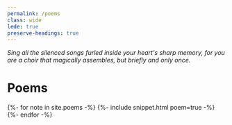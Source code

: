 ```yaml
---
permalink: /poems
class: wide
lede: true
preserve-headings: true
---
```


*Sing all the silenced songs furled inside your heart's sharp memory, for you are a choir that magically assembles, but briefly and only once.*

<h1>Poems</h1>

{%- for note in site.poems -%}
  {%- include snippet.html poem=true -%}
{%- endfor -%}
